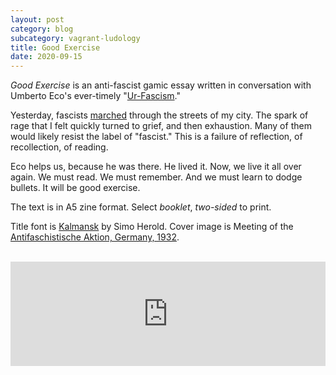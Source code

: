```yaml
---
layout: post
category: blog
subcategory: vagrant-ludology
title: Good Exercise
date: 2020-09-15
---
```


*Good Exercise* is an anti-fascist gamic essay written in conversation with Umberto Eco's ever-timely "[Ur-Fascism](https://www.nybooks.com/articles/1995/06/22/ur-fascism/)."

Yesterday, fascists [marched](https://globalnews.ca/news/7332529/vancouver-anti-mask-rally-qanon/) through the streets of my city. The spark of rage that I felt quickly turned to grief, and then exhaustion. Many of them would likely resist the label of "fascist." This is a failure of reflection, of recollection, of reading.

Eco helps us, because he was there. He lived it. Now, we live it all over again. We must read. We must remember. And we must learn to dodge bullets. It will be good exercise.

The text is in A5 zine format. Select *booklet*, *two-sided* to print.

Title font is [Kalmansk](https://www.fontspace.com/kalmansk-font-f48495) by Simo Herold. Cover image is Meeting of the [Antifaschistische Aktion, Germany, 1932](https://snl.no/antifascisme).

<br>

<iframe src="https://itch.io/embed/758569?linkback=true&amp;link_color=245FF1" width="100%" height="167" frameborder="0"><a href="https://vagrantludology.itch.io/good-exercise">Good Exercise by vagrant ludology</a></iframe>
